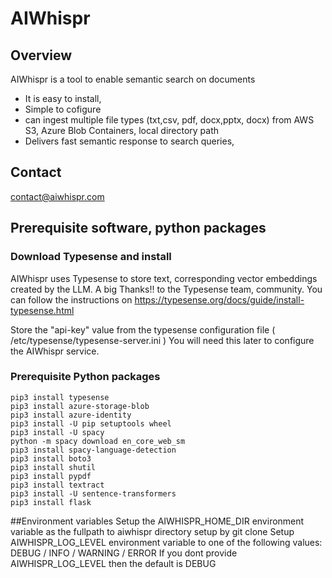 # AIWhispr

## Overview
AIWhispr is a tool to enable  semantic search on documents 
- It is easy to install,
- Simple to cofigure
- can ingest  multiple file types (txt,csv, pdf, docx,pptx, docx) from AWS S3, Azure Blob Containers, local directory path  
- Delivers fast semantic response to search queries,

## Contact
contact@aiwhispr.com

## Prerequisite software, python packages 

### Download Typesense and install
AIWhispr uses Typesense to store text, corresponding vector embeddings created by the LLM.
A big Thanks!! to the Typesense team, community. 
You can follow the instructions on 
https://typesense.org/docs/guide/install-typesense.html

Store the "api-key" value from the typesense configuration file ( /etc/typesense/typesense-server.ini )
You will need this later to configure the AIWhispr service.

### Prerequisite Python packages
```
pip3 install typesense
pip3 install azure-storage-blob 
pip3 install azure-identity
pip3 install -U pip setuptools wheel
pip3 install -U spacy
python -m spacy download en_core_web_sm
pip3 install spacy-language-detection
pip3 install boto3 
pip3 install shutil
pip3 install pypdf
pip3 install textract
pip3 install -U sentence-transformers
pip3 install flask
```

##Environment variables
Setup the AIWHISPR_HOME_DIR environment variable as the fullpath to aiwhispr directory setup by git clone
Setup AIWHISPR_LOG_LEVEL environment variable to  one of the following values: DEBUG / INFO / WARNING / ERROR
If you dont provide AIWHISPR_LOG_LEVEL then the default is DEBUG


